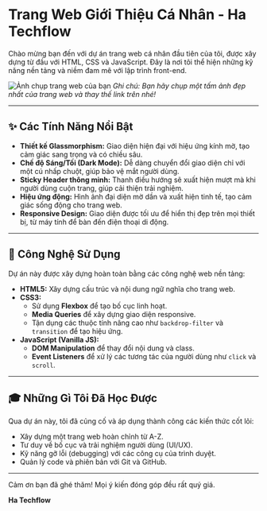 # Trang Web Giới Thiệu Cá Nhân - Ha Techflow

Chào mừng bạn đến với dự án trang web cá nhân đầu tiên của tôi, được xây dựng từ đầu với HTML, CSS và JavaScript. Đây là nơi tôi thể hiện những kỹ năng nền tảng và niềm đam mê với lập trình front-end.

![Ảnh chụp trang web của bạn](https://i.imgur.com/g8vJg2G.jpg) 
*Ghi chú: Bạn hãy chụp một tấm ảnh đẹp nhất của trang web và thay thế link trên nhé!*

---

## ✨ Các Tính Năng Nổi Bật

* **Thiết kế Glassmorphism:** Giao diện hiện đại với hiệu ứng kính mờ, tạo cảm giác sang trọng và có chiều sâu.
* **Chế độ Sáng/Tối (Dark Mode):** Dễ dàng chuyển đổi giao diện chỉ với một cú nhấp chuột, giúp bảo vệ mắt người dùng.
* **Sticky Header thông minh:** Thanh điều hướng sẽ xuất hiện mượt mà khi người dùng cuộn trang, giúp cải thiện trải nghiệm.
* **Hiệu ứng động:** Hình ảnh đại diện mờ dần và xuất hiện tinh tế, tạo cảm giác sống động cho trang web.
* **Responsive Design:** Giao diện được tối ưu để hiển thị đẹp trên mọi thiết bị, từ máy tính để bàn đến điện thoại di động.

---

## 🚀 Công Nghệ Sử Dụng

Dự án này được xây dựng hoàn toàn bằng các công nghệ web nền tảng:

* **HTML5:** Xây dựng cấu trúc và nội dung ngữ nghĩa cho trang web.
* **CSS3:**
    * Sử dụng **Flexbox** để tạo bố cục linh hoạt.
    * **Media Queries** để xây dựng giao diện responsive.
    * Tận dụng các thuộc tính nâng cao như `backdrop-filter` và `transition` để tạo hiệu ứng.
* **JavaScript (Vanilla JS):**
    * **DOM Manipulation** để thay đổi nội dung và class.
    * **Event Listeners** để xử lý các tương tác của người dùng như `click` và `scroll`.

---

## 🎓 Những Gì Tôi Đã Học Được

Qua dự án này, tôi đã củng cố và áp dụng thành công các kiến thức cốt lõi:

* Xây dựng một trang web hoàn chỉnh từ A-Z.
* Tư duy về bố cục và trải nghiệm người dùng (UI/UX).
* Kỹ năng gỡ lỗi (debugging) với các công cụ của trình duyệt.
* Quản lý code và phiên bản với Git và GitHub.

---

Cảm ơn bạn đã ghé thăm! Mọi ý kiến đóng góp đều rất quý giá.

**Ha Techflow**
